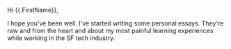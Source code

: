 Hi {{.FirstName}},

I hope you've been well. I've started writing some personal essays. They're raw and from the heart and about my most painful learning experiences while working in the SF tech industry. 